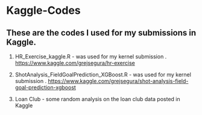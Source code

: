 # Kaggle-Codes
## These are the codes I used for my submissions in Kaggle.

1. HR_Exercise_kaggle.R - was used for my kernel submission . 
https://www.kaggle.com/grejsegura/hr-exercise

2. ShotAnalysis_FieldGoalPrediction_XGBoost.R - was used for my kernel submission . 
https://www.kaggle.com/grejsegura/shot-analysis-field-goal-prediction-xgboost

3. Loan Club - some random analysis on the loan club data posted in Kaggle
